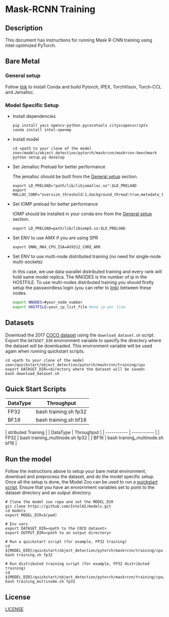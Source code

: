 # Mask-RCNN Training

## Description
This document has instructions for running Mask R-CNN training using Intel-optimized PyTorch.

## Bare Metal
### General setup

Follow [link](/docs/general/pytorch/BareMetalSetup.md) to install Conda and build Pytorch, IPEX, TorchVison, Torch-CCL and Jemalloc.

### Model Specific Setup

* Install dependencies
  ```
  pip install yacs opencv-python pycocotools cityscapesscripts
  conda install intel-openmp
  ```

* Install model
  ```
  cd <path to your clone of the model zoo>/models/object_detection/pytorch/maskrcnn/maskrcnn-benchmark
  python setup.py develop
  ```

* Set Jemalloc Preload for better performance

  The jemalloc should be built from the [General setup](#general-setup) section.
  ```
  export LD_PRELOAD="path/lib/libjemalloc.so":$LD_PRELOAD
  export MALLOC_CONF="oversize_threshold:1,background_thread:true,metadata_thp:auto,dirty_decay_ms:9000000000,muzzy_decay_ms:9000000000"
  ```

* Set IOMP preload for better performance

  IOMP should be installed in your conda env from the [General setup](#general-setup) section.
  ```
  export LD_PRELOAD=path/lib/libiomp5.so:$LD_PRELOAD
  ```

* Set ENV to use AMX if you are using SPR
  ```
  export DNNL_MAX_CPU_ISA=AVX512_CORE_AMX
  ```

* Set ENV to use multi-node distributed training (no need for single-node multi-sockets)

  In this case, we use data-parallel distributed training and every rank will hold same model replica. The NNODES is the number of ip in the HOSTFILE. To use multi-nodes distributed training you should firstly setup the passwordless login (you can refer to [link](https://linuxize.com/post/how-to-setup-passwordless-ssh-login/)) between these nodes. 
  ```bash
  export NNODES=#your_node_number
  export HOSTFILE=your_ip_list_file #one ip per line
  ```

## Datasets

Download the 2017 [COCO dataset](https://cocodataset.org) using the `download_dataset.sh` script.
Export the `DATASET_DIR` environment variable to specify the directory where the dataset
will be downloaded. This environment variable will be used again when running quickstart scripts.
```
cd <path to your clone of the model zoo>/quickstart/object_detection/pytorch/maskrcnn/training/cpu
export DATASET_DIR=<directory where the dataset will be saved>
bash download_dataset.sh
```

## Quick Start Scripts

|  DataType   | Throughput  |
| ----------- | ----------- |
| FP32        | bash training.sh fp32 |
| BF16        | bash training.sh bf16 |

|               stributed Training              |
|  DataType   | Throughput  |
| ----------- | ----------- |
| FP32        | bash training_multinode.sh fp32 |
| BF16        | bash training_multinode.sh bf16 |

## Run the model

Follow the instructions above to setup your bare metal environment, download and
preprocess the dataset, and do the model specific setup. Once all the setup is done,
the Model Zoo can be used to run a [quickstart script](#quick-start-scripts).
Ensure that you have an enviornment variables set to point to the dataset directory
and an output directory.

```
# Clone the model zoo repo and set the MODEL_DIR
git clone https://github.com/IntelAI/models.git
cd models
export MODEL_DIR=$(pwd)

# Env vars
export DATASET_DIR=<path to the COCO dataset>
export OUTPUT_DIR=<path to an output directory>

# Run a quickstart script (for example, FP32 training)
cd ${MODEL_DIR}/quickstart/object_detection/pytorch/maskrcnn/training/cpu
bash training.sh fp32

# Run distributed training script (for example, FP32 distributed training)
cd ${MODEL_DIR}/quickstart/object_detection/pytorch/maskrcnn/training/cpu/
bash training_multinode.sh fp32
```

<!--- 80. License -->
## License

[LICENSE](/LICENSE)